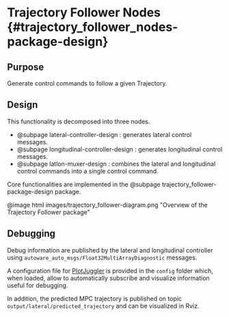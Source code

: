 # Trajectory Follower Nodes {#trajectory_follower_nodes-package-design}

## Purpose

Generate control commands to follow a given Trajectory.

## Design

This functionality is decomposed into three nodes.

- @subpage lateral-controller-design : generates lateral control messages.
- @subpage longitudinal-controller-design : generates longitudinal control messages.
- @subpage latlon-muxer-design : combines the lateral and longitudinal control commands
  into a single control command.

Core functionalities are implemented in the @subpage trajectory_follower-package-design package.

@image html images/trajectory_follower-diagram.png "Overview of the Trajectory Follower package"

## Debugging

Debug information are published by the lateral and longitudinal controller using `autoware_auto_msgs/Float32MultiArrayDiagnostic` messages.

A configuration file for [PlotJuggler](https://github.com/facontidavide/PlotJuggler) is provided in the `config` folder which, when loaded, allow to automatically subscribe and visualize information useful for debugging.

In addition, the predicted MPC trajectory is published on topic `output/lateral/predicted_trajectory` and can be visualized in Rviz.
